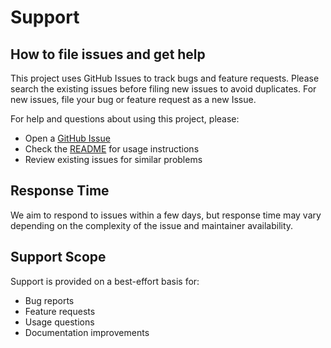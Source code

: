 # Support

## How to file issues and get help  

This project uses GitHub Issues to track bugs and feature requests. Please search the existing 
issues before filing new issues to avoid duplicates. For new issues, file your bug or 
feature request as a new Issue.

For help and questions about using this project, please:

- Open a [GitHub Issue](https://github.com/akiojin/playfab-mcp-server/issues)
- Check the [README](README.md) for usage instructions
- Review existing issues for similar problems

## Response Time

We aim to respond to issues within a few days, but response time may vary depending on the complexity of the issue and maintainer availability.

## Support Scope

Support is provided on a best-effort basis for:
- Bug reports
- Feature requests
- Usage questions
- Documentation improvements
